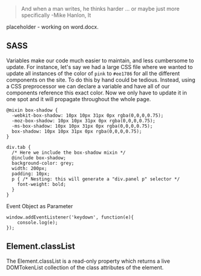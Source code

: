 > And when a man writes, he thinks harder ... or maybe just more specifically
> -Mike Hanlon, It

placeholder - working on word.docx.

## SASS

Variables make our code much easier to maintain, and less cumbersome to update. For instance, let's say we had a large CSS file where we wanted to update all instances of the color of `pink` to `#ee1786` for all the different components on the site. To do this by hand could be tedious.
Instead, using a CSS preprocessor we can declare a variable and have all of our components reference this exact color. Now we only have to update it in one spot and it will propagate throughout the whole page.

```
@mixin box-shadow {
  -webkit-box-shadow: 10px 10px 31px 0px rgba(0,0,0,0.75);
  -moz-box-shadow: 10px 10px 31px 0px rgba(0,0,0,0.75);
  -ms-box-shadow: 10px 10px 31px 0px rgba(0,0,0,0.75);
  box-shadow: 10px 10px 31px 0px rgba(0,0,0,0.75);
}
 
div.tab {
  /* Here we include the box-shadow mixin */
  @include box-shadow;
  background-color: grey;
  width: 200px;
  padding: 10px;
  p { /* Nesting: this will generate a "div.panel p" selector */
    font-weight: bold;
  }
}
```

Event Object as Parameter 
```
window.addEventListener('keydown', function(e){
	console.log(e);
});
```

## Element.classList

The Element.classList is a read-only property which returns a live DOMTokenList collection of the class attributes of the element.
